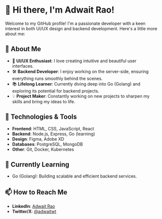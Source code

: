 # 👋 Hi there, I'm Adwait Rao!

Welcome to my GitHub profile! I'm a passionate developer with a keen interest in both UI/UX design and backend development. Here's a little more about me:

## 🚀 About Me

- 🎨 **UI/UX Enthusiast**: I love creating intuitive and beautiful user interfaces.
- 🛠️ **Backend Developer**: I enjoy working on the server-side, ensuring everything runs smoothly behind the scenes.
- 📚 **Lifelong Learner**: Currently diving deep into Go (Golang) and exploring its potential for backend projects.
- 💡 **Project Maker**: Constantly working on new projects to sharpen my skills and bring my ideas to life.

## 🔧 Technologies & Tools

- **Frontend**: HTML, CSS, JavaScript, React
- **Backend**: Node.js, Express, Go (learning)
- **Design**: Figma, Adobe XD
- **Databases**: PostgreSQL, MongoDB
- **Other**: Git, Docker, Kubernetes

## 🌱 Currently Learning

- Go (Golang): Building scalable and efficient backend services.

## 📫 How to Reach Me

- **LinkedIn**: [Adwait Rao](https://in.linkedin.com/in/adwait-rao-973a57222)
- **Twitter/X**: [@adwaitwt](https://twitter.com/adwaitwt)
